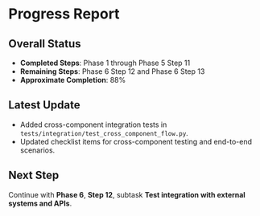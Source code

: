# Progress Report

## Overall Status
- **Completed Steps**: Phase 1 through Phase 5 Step 11
- **Remaining Steps**: Phase 6 Step 12 and Phase 6 Step 13
- **Approximate Completion**: 88%

## Latest Update
- Added cross-component integration tests in `tests/integration/test_cross_component_flow.py`.
- Updated checklist items for cross-component testing and end-to-end scenarios.

## Next Step
Continue with **Phase 6**, **Step 12**, subtask **Test integration with external systems and APIs**.
